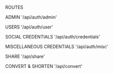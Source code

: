 ROUTES

ADMIN
'/api/auth/admin'

USERS
'/api/auth/user'

SOCIAL CREDENTIALS
'/api/auth/credentials'

MISCELLANEOUS CREDENTIALS
'/api/auth/misc'

SHARE
'/api/share'

CONVERT & SHORTEN
'/api/convert' 